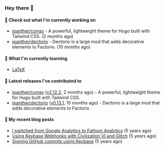 ### Hey there 👋

#### 👷 Check out what I'm currently working on

- [jpanther/congo](https://github.com/jpanther/congo) - A powerful, lightweight theme for Hugo built with Tailwind CSS. (2 months ago)
- [jpanther/dectorio](https://github.com/jpanther/dectorio) - Dectorio is a large mod that adds decorative elements to Factorio. (10 months ago)

#### 🌱 What I'm currently learning
- [LaTeX](https://www.latex-project.org)

#### 🔭 Latest releases I've contributed to

- [jpanther/congo](https://github.com/jpanther/congo) ([v2.12.2](https://github.com/jpanther/congo/releases/tag/v2.12.2), 2 months ago) - A powerful, lightweight theme for Hugo built with Tailwind CSS.
- [jpanther/dectorio](https://github.com/jpanther/dectorio) ([v0.13.1](https://github.com/jpanther/dectorio/releases/tag/v0.13.1), 10 months ago) - Dectorio is a large mod that adds decorative elements to Factorio.

#### 📜 My recent blog posts

- [I switched from Google Analytics to Fathom Analytics](https://jamespanther.com/writings/i-switched-from-google-analytics-to-fathom-analytics/) (5 years ago)
- [Using Keybase Webhooks with Civilization VI and Glitch](https://jamespanther.com/writings/using-keybase-webhooks-with-civilization-vi/) (5 years ago)
- [Signing GitHub commits using Keybase](https://jamespanther.com/writings/signing-github-commits-using-keybase/) (5 years ago)
